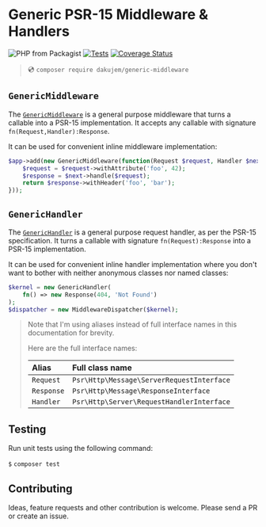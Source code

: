# Generic PSR-15 Middleware & Handlers

![PHP from Packagist](https://img.shields.io/packagist/php-v/dakujem/generic-middleware)
[![Tests](https://github.com/dakujem/generic-middleware/actions/workflows/php-test.yml/badge.svg)](https://github.com/dakujem/generic-middleware/actions/workflows/php-test.yml)
[![Coverage Status](https://coveralls.io/repos/github/dakujem/generic-middleware/badge.svg?branch=main)](https://coveralls.io/github/dakujem/generic-middleware?branch=main)
<!--
[![Build Status](https://travis-ci.org/dakujem/generic-middleware.svg?branch=main)](https://travis-ci.org/dakujem/generic-middleware)
-->

> 💿 `composer require dakujem/generic-middleware`


## `GenericMiddleware`

The [`GenericMiddleware`] is a general purpose middleware that turns a callable into a PSR-15 implementation.
It accepts any callable with signature `fn(Request,Handler):Response`.

It can be used for convenient inline middleware implementation:
```php
$app->add(new GenericMiddleware(function(Request $request, Handler $next): Response {
    $request = $request->withAttribute('foo', 42);
    $response = $next->handle($request);
    return $response->withHeader('foo', 'bar');
}));
```


## `GenericHandler`

The [`GenericHandler`] is a general purpose request handler, as per the PSR-15 specification.
It turns a callable with signature `fn(Request):Response` into a PSR-15 implementation.

It can be used for convenient inline handler implementation
where you don't want to bother with neither anonymous classes nor named classes:
```php
$kernel = new GenericHandler(
    fn() => new Response(404, 'Not Found')
);
$dispatcher = new MiddlewareDispatcher($kernel);
```


>
> Note that I'm using aliases instead of full interface names in this documentation for brevity.
>
> Here are the full interface names:
>
> | Alias | Full class name |
> |:------|:----------------|
> | `Request` | `Psr\Http\Message\ServerRequestInterface` |
> | `Response` | `Psr\Http\Message\ResponseInterface` |
> | `Handler` | `Psr\Http\Server\RequestHandlerInterface` |
>


## Testing

Run unit tests using the following command:

`$` `composer test`


## Contributing

Ideas, feature requests and other contribution is welcome.
Please send a PR or create an issue.





[`GenericMiddleware`]: src/GenericMiddleware.php
[`GenericHandler`]: src/GenericHandler.php

